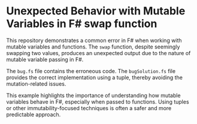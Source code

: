 # Unexpected Behavior with Mutable Variables in F# swap function

This repository demonstrates a common error in F# when working with mutable variables and functions.  The `swap` function, despite seemingly swapping two values, produces an unexpected output due to the nature of mutable variable passing in F#.

The `bug.fs` file contains the erroneous code.  The `bugSolution.fs` file provides the correct implementation using a tuple, thereby avoiding the mutation-related issues.

This example highlights the importance of understanding how mutable variables behave in F#, especially when passed to functions. Using tuples or other immutability-focused techniques is often a safer and more predictable approach.